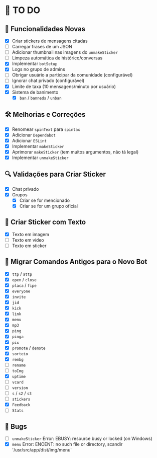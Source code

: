 # 📝 TO DO

## 🚀 Funcionalidades Novas

- [x] Criar stickers de mensagens citadas
- [ ] Carregar frases de um JSON
- [ ] Adicionar thumbnail nas imagens do `unmakeSticker`
- [ ] Limpeza automática de histórico/conversas
- [x] Implementar `botSetup`
- [x] Logs no grupo de admins
- [ ] Obrigar usuário a participar da comunidade (configurável)
- [ ] Ignorar chat privado (configurável)
- [x] Limite de taxa (10 mensagens/minuto por usuário)
- [x] Sistema de banimento
  - [x] `ban` / `banneds` / `unban`

## 🛠️ Melhorias e Correções

- [x] Renomear `spinText` para `spintax`
- [x] Adicionar `Dependabot`
- [x] Adicionar `ESLint`
- [x] Implementar `makeSticker`
- [x] Aprimorar `makeSticker` (tem muitos argumentos, não tá legal)
- [x] Implementar `unmakeSticker`

## 🔍 Validações para Criar Sticker

- [x] Chat privado
- [x] Grupos
  - [x] Criar se for mencionado
  - [x] Criar se for um grupo oficial

## 📝 Criar Sticker com Texto

- [x] Texto em imagem
- [ ] Texto em vídeo
- [ ] Texto em sticker

## 🔄 Migrar Comandos Antigos para o Novo Bot

- [x] `ttp` / `attp`
- [x] `open` / `close`
- [x] `placa` / `fipe`
- [x] `everyone`
- [x] `invite`
- [x] `jid`
- [x] `kick`
- [x] `link`
- [x] `menu`
- [x] `mp3`
- [x] `ping`
- [x] `pinga`
- [x] `pix`
- [x] `promote` / `demote`
- [x] `sorteio`
- [x] `rembg`
- [ ] `rename`
- [ ] `toImg`
- [x] `uptime`
- [ ] `vcard`
- [ ] `version`
- [ ] `s` / `s2` / `s3`
- [ ] `stickers`
- [x] `Feedback`
- [ ] `Stats`

## 👾 Bugs

- [ ] `unmakeSticker` Error: EBUSY: resource busy or locked (on Windows)
- [x] `menu` Error: ENOENT: no such file or directory, scandir '/usr/src/app/dist/img/menu'